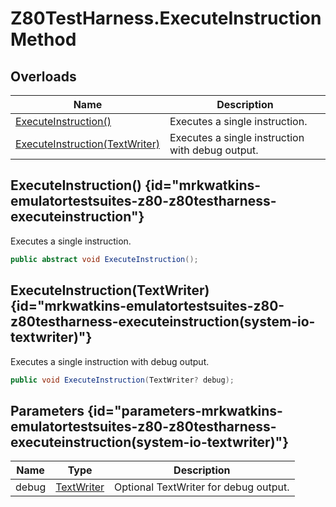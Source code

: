# Z80TestHarness.ExecuteInstruction Method
## Overloads

| Name | Description |
| ---- | ----------- |
| [ExecuteInstruction()](MrKWatkins.EmulatorTestSuites.Z80.Z80TestHarness.ExecuteInstruction.md#mrkwatkins-emulatortestsuites-z80-z80testharness-executeinstruction) | Executes a single instruction. |
| [ExecuteInstruction(TextWriter)](MrKWatkins.EmulatorTestSuites.Z80.Z80TestHarness.ExecuteInstruction.md#mrkwatkins-emulatortestsuites-z80-z80testharness-executeinstruction(system-io-textwriter)) | Executes a single instruction with debug output. |

## ExecuteInstruction() {id="mrkwatkins-emulatortestsuites-z80-z80testharness-executeinstruction"}

Executes a single instruction.

```c#
public abstract void ExecuteInstruction();
```

## ExecuteInstruction(TextWriter) {id="mrkwatkins-emulatortestsuites-z80-z80testharness-executeinstruction(system-io-textwriter)"}

Executes a single instruction with debug output.

```c#
public void ExecuteInstruction(TextWriter? debug);
```

## Parameters {id="parameters-mrkwatkins-emulatortestsuites-z80-z80testharness-executeinstruction(system-io-textwriter)"}

| Name | Type | Description |
| ---- | ---- | ----------- |
| debug | [TextWriter](https://learn.microsoft.com/en-gb/dotnet/api/System.IO.TextWriter) | Optional TextWriter for debug output. |

